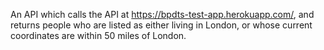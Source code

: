 An API which calls the API at https://bpdts-test-app.herokuapp.com/, and returns people who are listed as either living in London, or whose current coordinates are within 50 miles of London.
